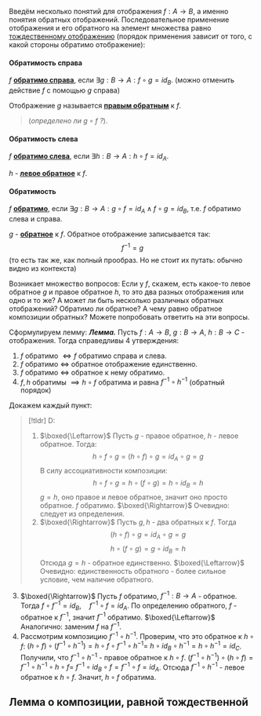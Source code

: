 Введём несколько понятий для отображения $f: A \to B$, а именно понятия обратных отображений. Последовательное применение отображения и его обратного на элемент множества равно [тождественному отображению](5.%20Композиция%20отображений.%20Тождественное%20отображение.#Тождественное%20отображение) (порядок применения зависит от того, с какой стороны обратимо отображение):
#### Обратимость справа
$f$ <ins>**обратимо справа**</ins>, если $\exists g:B \to A:f \circ g = id_B$.
(можно отменить действие $f$ с помощью $g$ справа)

Отображение $g$ называется <ins>**правым обратным**</ins> к $f$.
>(*определено ли* $g\circ f$ *?*).

#### Обратимость слева
$f$ <ins>**обратимо слева**</ins>, если $\exists h: B \to A: h \circ f = id_A$.

$h$ - <ins>**левое обратное**</ins> к $f$.

#### Обратимость
$f$ <ins>**обратимо**</ins>, если $\exists g:B \to A:g\circ f = id_A \land f \circ g = id_B$, т.е. $f$ обратимо слева и справа.

$g$ - <ins>**обратное**</ins> к $f$. Обратное отображение записывается так: $$f^{-1} = g$$
(то есть так же, как полный прообраз. Но не стоит их путать: обычно видно из контекста)

Возникает множество вопросов: 
Если у $f$, скажем, есть какое-то левое обратное $g$ и  правое обратное $h$, то это два разных отображения или одно и то же? А может ли быть несколько различных обратных отображений? Обратимо ли обратное? А чему равно обратное композиции обратных? 
Можете попробовать ответить на эти вопросы. 

Сформулируем лемму:
***Лемма.*** Пусть $f: A \to B,\ g: B \to A,\ h: B \to C$ - отображения. Тогда справедливы 4 утверждения:
1. $f$ обратимо $\iff f$ обратимо справа и слева.
2. $f$ обратимо $\iff$ обратное отображение единственно.
3. $f$ обратимо $\iff$ обратное к нему обратимо.
4. $f,h$ обратимы $\implies h\circ f$ обратима и равна $f^{-1}\circ h^{-1}$ (обратный порядок)

Докажем каждый пункт:
>[!tldr] D:
>1. $\boxed{\Leftarrow}$ Пусть $g$ - правое обратное, $h$ - левое обратное. Тогда:
>   $$h \circ f \circ g = (h\circ f) \circ g = id_A \circ g = g$$
>   В силу ассоциативности композиции:
>   $$h \circ f \circ g = h \circ (f \circ g) = h \circ id_B = h$$
>   $g=h$, оно правое и левое обратное, значит оно просто обратное. $f$ обратимо.
>   $\boxed{\Rightarrow}$ Очевидно:  следует из определения.
>2. $\boxed{\Rightarrow}$ Пусть $g, h$ - два обратных к $f$. Тогда
>   $$(h\circ f) \circ g = id_A\circ g = g$$
>   $$h\circ(f\circ g) = g\circ id_B = h$$
>   Отсюда $g = h$ - обратное единственно.
>   $\boxed{\Leftarrow}$ Очевидно: единственность обратного - более сильное условие, чем наличие обратного.
3. $\boxed{\Rightarrow}$ Пусть $f$ обратимо, $f^{-1}:B \to A$ - обратное. Тогда
   $f \circ f^{-1} = id_B,\quad f^{-1}\circ f = id_A$. По определению обратного, $f$ - обратное к $f^{-1}$, значит $f^{-1}$ обратимо. 
   $\boxed{\Leftarrow}$ Аналогично: заменим $f$ на $f^{-1}$.
4. Рассмотрим композицию $f^{-1}\circ h^{-1}$. Проверим, что это обратное к $h\circ f$:
   $(h\circ f) \circ(f^{-1}\circ h^{-1}) = h \circ f \circ f^{-1} \circ h^{-1} =$ $h\circ id_B \circ h^{-1} = h \circ h^{-1} = id_C$.
   Получили, что $f^{-1}\circ h^{-1}$ - правое обратное к $h \circ f$. 
   $(f^{-1}\circ h^{-1})\circ(h\circ f) = f^{-1} \circ h^{-1} \circ h\circ f =$ $f^{-1}\circ id_B\circ f = f^{-1}\circ f = id_A$.
   Отсюда $f^{-1}\circ h^{-1}$ - левое обратное к $h \circ f$. Значит, $h\circ f$ обратима.

## Лемма о композиции, равной тождественной
